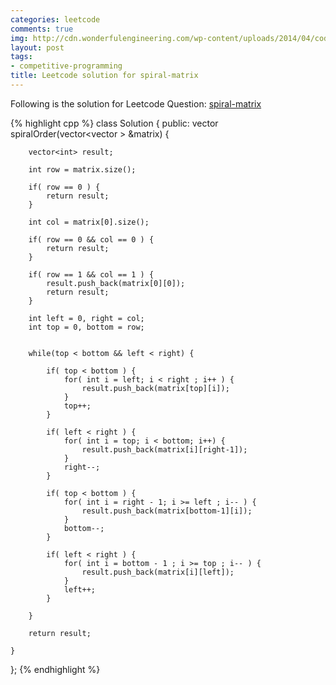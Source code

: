 ```yaml
---
categories: leetcode
comments: true
img: http://cdn.wonderfulengineering.com/wp-content/uploads/2014/04/code-wallpaper-6.png
layout: post
tags:
- competitive-programming
title: Leetcode solution for spiral-matrix
---
```


Following is the solution for Leetcode Question: [spiral-matrix](https://leetcode.com/problems/spiral-matrix/)

{% highlight cpp %}
class Solution {
public:
    vector<int> spiralOrder(vector<vector<int> > &matrix) {
        
        vector<int> result;
        
        int row = matrix.size();
        
        if( row == 0 ) {
            return result;
        }
        
        int col = matrix[0].size();
        
        if( row == 0 && col == 0 ) {
            return result;
        }
        
        if( row == 1 && col == 1 ) {
            result.push_back(matrix[0][0]);
            return result;
        }
        
        int left = 0, right = col;
        int top = 0, bottom = row;
        
        
        while(top < bottom && left < right) {
            
            if( top < bottom ) {
                for( int i = left; i < right ; i++ ) {
                    result.push_back(matrix[top][i]);
                }
                top++;
            }
            
            if( left < right ) {
                for( int i = top; i < bottom; i++) {
                    result.push_back(matrix[i][right-1]);
                }
                right--;
            }
            
            if( top < bottom ) {
                for( int i = right - 1; i >= left ; i-- ) {
                    result.push_back(matrix[bottom-1][i]);
                }
                bottom--;
            }
            
            if( left < right ) {
                for( int i = bottom - 1 ; i >= top ; i-- ) {
                    result.push_back(matrix[i][left]);
                }
                left++;
            }
            
        }
        
        return result;
        
    }
};
{% endhighlight %}
